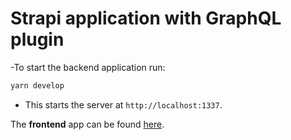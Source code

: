 # Strapi application with GraphQL plugin

-To start the backend application run:
```bash
yarn develop
```
- This starts the server at `http://localhost:1337`.

The **frontend** app can be found [here](https://github.com/raunak96/reviews-strapi-apollo-client-frontend).
